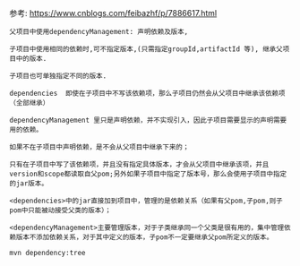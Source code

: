 参考: <https://www.cnblogs.com/feibazhf/p/7886617.html>



```
父项目中使用dependencyManagement: 声明依赖及版本,  

子项目中使用相同的依赖时,可不指定版本,(只需指定groupId,artifactId 等), 继承父项目中的版本.

子项目也可单独指定不同的版本.
```



```
dependencies  即使在子项目中不写该依赖项，那么子项目仍然会从父项目中继承该依赖项（全部继承）

dependencyManagement 里只是声明依赖，并不实现引入，因此子项目需要显示的声明需要用的依赖。

如果不在子项目中声明依赖，是不会从父项目中继承下来的；

只有在子项目中写了该依赖项，并且没有指定具体版本，才会从父项目中继承该项，并且version和scope都读取自父pom;另外如果子项目中指定了版本号，那么会使用子项目中指定的jar版本。
```



```
<dependencies>中的jar直接加到项目中，管理的是依赖关系（如果有父pom,子pom,则子pom中只能被动接受父类的版本）；

<dependencyManagement>主要管理版本，对于子类继承同一个父类是很有用的，集中管理依赖版本不添加依赖关系，对于其中定义的版本，子pom不一定要继承父pom所定义的版本。
```







```bash
mvn dependency:tree
```

